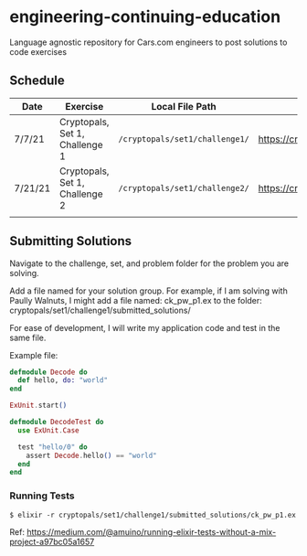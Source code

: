 # engineering-continuing-education
Language agnostic repository for Cars.com engineers to post solutions to code exercises

## Schedule
| Date  | Exercise | Local File Path  | Challenge URL  |  Notes |
|---|---|---|---|---|
|  7/7/21 |  Cryptopals, Set 1, Challenge 1 | `/cryptopals/set1/challenge1/`  | https://cryptopals.com/sets/1/challenges/1 |   |
|  7/21/21 | Cryptopals, Set 1, Challenge 2  | `/cryptopals/set1/challenge2/` | https://cryptopals.com/sets/1/challenges/2 |   |
|   |   |   |   |   |

## Submitting Solutions

Navigate to the challenge, set, and problem folder for the problem you are solving.

Add a file named for your solution group. For example, if I am solving with Paully Walnuts, I might add a file named: ck_pw_p1.ex to the folder: cryptopals/set1/challenge1/submitted_solutions/

For ease of development, I will write my application code and test in the same file.

Example file:

```elixir
defmodule Decode do
  def hello, do: "world"
end

ExUnit.start()

defmodule DecodeTest do
  use ExUnit.Case

  test "hello/0" do
    assert Decode.hello() == "world"
  end
end

```

### Running Tests

`$ elixir -r cryptopals/set1/challenge1/submitted_solutions/ck_pw_p1.ex`

Ref: https://medium.com/@amuino/running-elixir-tests-without-a-mix-project-a97bc05a1657

